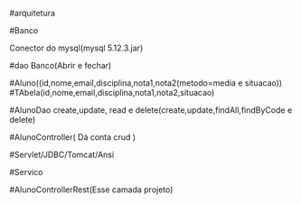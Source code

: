 #arquitetura

#Banco

Conector do mysql(mysql 5.12.3.jar)

#dao
Banco(Abrir e fechar)

#Aluno((id,nome,email,disciplina,nota1,nota2(metodo=media e situacao))
#TAbela(id,nome,email,disciplina,nota1,nota2,situacao)

#AlunoDao
create,update, read e  delete(create,update,findAll,findByCode e delete)

#AlunoController(
Dá conta crud
)

#Servlet/JDBC/Tomcat/Ansi

#Servico

#AlunoControllerRest(Esse camada projeto) 
